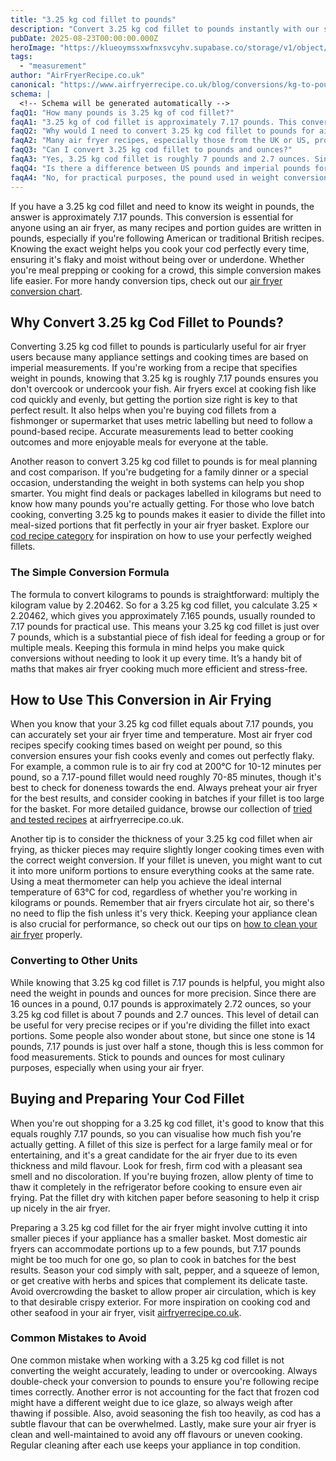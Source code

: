 ```yaml
---
title: "3.25 kg cod fillet to pounds"
description: "Convert 3.25 kg cod fillet to pounds instantly with our simple guide. Perfect for air fryer cooking and meal prep. Get accurate results now!"
pubDate: 2025-08-23T00:00:00.000Z
heroImage: "https://klueoymssxwfnxsvcyhv.supabase.co/storage/v1/object/public/Shmucket/3-25-kg-cod-fillet-to-pounds.webp"
tags:
  - "measurement"
author: "AirFryerRecipe.co.uk"
canonical: "https://www.airfryerrecipe.co.uk/blog/conversions/kg-to-pounds/3-25-kg-cod-fillet-to-pounds"
schema: |
  <!-- Schema will be generated automatically -->
faqQ1: "How many pounds is 3.25 kg of cod fillet?"
faqA1: "3.25 kg of cod fillet is approximately 7.17 pounds. This conversion uses the standard factor where 1 kilogram equals 2.20462 pounds, so multiplying 3.25 by that number gives you the weight in pounds. It's a useful figure for air fryer recipes that often specify cooking times per pound."
faqQ2: "Why would I need to convert 3.25 kg cod fillet to pounds for air frying?"
faqA2: "Many air fryer recipes, especially those from the UK or US, provide cooking times based on weight in pounds. Converting 3.25 kg to pounds (about 7.17 lbs) ensures you follow these guidelines accurately, leading to perfectly cooked cod. It also helps with portioning and comparing prices when shopping."
faqQ3: "Can I convert 3.25 kg cod fillet to pounds and ounces?"
faqA3: "Yes, 3.25 kg cod fillet is roughly 7 pounds and 2.7 ounces. Since there are 16 ounces in a pound, the decimal part (0.17 pounds) is multiplied by 16 to get the ounces. This can be handy for very precise recipe measurements or when dividing the fillet into equal portions."
faqQ4: "Is there a difference between US pounds and imperial pounds for this conversion?"
faqA4: "No, for practical purposes, the pound used in weight conversions like 3.25 kg to pounds is the same in both the US customary system and the British imperial system. Both define 1 kilogram as approximately 2.20462 pounds, so your conversion will be accurate regardless of the recipe origin."
---
```

<p>If you have a 3.25 kg cod fillet and need to know its weight in pounds, the answer is approximately 7.17 pounds. This conversion is essential for anyone using an air fryer, as many recipes and portion guides are written in pounds, especially if you're following American or traditional British recipes. Knowing the exact weight helps you cook your cod perfectly every time, ensuring it's flaky and moist without being over or underdone. Whether you're meal prepping or cooking for a crowd, this simple conversion makes life easier. For more handy conversion tips, check out our <a href="https://www.airfryerrecipe.co.uk/air-fryer-conversion-chart">air fryer conversion chart</a>.</p>

<h2>Why Convert 3.25 kg Cod Fillet to Pounds?</h2>
<p>Converting 3.25 kg cod fillet to pounds is particularly useful for air fryer users because many appliance settings and cooking times are based on imperial measurements. If you're working from a recipe that specifies weight in pounds, knowing that 3.25 kg is roughly 7.17 pounds ensures you don't overcook or undercook your fish. Air fryers excel at cooking fish like cod quickly and evenly, but getting the portion size right is key to that perfect result. It also helps when you're buying cod fillets from a fishmonger or supermarket that uses metric labelling but need to follow a pound-based recipe. Accurate measurements lead to better cooking outcomes and more enjoyable meals for everyone at the table.</p>

<p>Another reason to convert 3.25 kg cod fillet to pounds is for meal planning and cost comparison. If you're budgeting for a family dinner or a special occasion, understanding the weight in both systems can help you shop smarter. You might find deals or packages labelled in kilograms but need to know how many pounds you're actually getting. For those who love batch cooking, converting 3.25 kg to pounds makes it easier to divide the fillet into meal-sized portions that fit perfectly in your air fryer basket. Explore our <a href="https://www.airfryerrecipe.co.uk/recipe-category/cod">cod recipe category</a> for inspiration on how to use your perfectly weighed fillets.</p>

<h3>The Simple Conversion Formula</h3>
<p>The formula to convert kilograms to pounds is straightforward: multiply the kilogram value by 2.20462. So for a 3.25 kg cod fillet, you calculate 3.25 × 2.20462, which gives you approximately 7.165 pounds, usually rounded to 7.17 pounds for practical use. This means your 3.25 kg cod fillet is just over 7 pounds, which is a substantial piece of fish ideal for feeding a group or for multiple meals. Keeping this formula in mind helps you make quick conversions without needing to look it up every time. It’s a handy bit of maths that makes air fryer cooking much more efficient and stress-free.</p>

<h2>How to Use This Conversion in Air Frying</h2>
<p>When you know that your 3.25 kg cod fillet equals about 7.17 pounds, you can accurately set your air fryer time and temperature. Most air fryer cod recipes specify cooking times based on weight per pound, so this conversion ensures your fish cooks evenly and comes out perfectly flaky. For example, a common rule is to air fry cod at 200°C for 10-12 minutes per pound, so a 7.17-pound fillet would need roughly 70-85 minutes, though it's best to check for doneness towards the end. Always preheat your air fryer for the best results, and consider cooking in batches if your fillet is too large for the basket. For more detailed guidance, browse our collection of <a href="https://www.airfryerrecipe.co.uk/recipes">tried and tested recipes</a> at airfryerrecipe.co.uk.</p>

<p>Another tip is to consider the thickness of your 3.25 kg cod fillet when air frying, as thicker pieces may require slightly longer cooking times even with the correct weight conversion. If your fillet is uneven, you might want to cut it into more uniform portions to ensure everything cooks at the same rate. Using a meat thermometer can help you achieve the ideal internal temperature of 63°C for cod, regardless of whether you're working in kilograms or pounds. Remember that air fryers circulate hot air, so there's no need to flip the fish unless it's very thick. Keeping your appliance clean is also crucial for performance, so check out our tips on <a href="https://www.airfryerrecipe.co.uk/air-fryer-cleaner">how to clean your air fryer</a> properly.</p>

<h3>Converting to Other Units</h3>
<p>While knowing that 3.25 kg cod fillet is 7.17 pounds is helpful, you might also need the weight in pounds and ounces for more precision. Since there are 16 ounces in a pound, 0.17 pounds is approximately 2.72 ounces, so your 3.25 kg cod fillet is about 7 pounds and 2.7 ounces. This level of detail can be useful for very precise recipes or if you're dividing the fillet into exact portions. Some people also wonder about stone, but since one stone is 14 pounds, 7.17 pounds is just over half a stone, though this is less common for food measurements. Stick to pounds and ounces for most culinary purposes, especially when using your air fryer.</p>

<h2>Buying and Preparing Your Cod Fillet</h2>
<p>When you're out shopping for a 3.25 kg cod fillet, it's good to know that this equals roughly 7.17 pounds, so you can visualise how much fish you're actually getting. A fillet of this size is perfect for a large family meal or for entertaining, and it's a great candidate for the air fryer due to its even thickness and mild flavour. Look for fresh, firm cod with a pleasant sea smell and no discoloration. If you're buying frozen, allow plenty of time to thaw it completely in the refrigerator before cooking to ensure even air frying. Pat the fillet dry with kitchen paper before seasoning to help it crisp up nicely in the air fryer.</p>

<p>Preparing a 3.25 kg cod fillet for the air fryer might involve cutting it into smaller pieces if your appliance has a smaller basket. Most domestic air fryers can accommodate portions up to a few pounds, but 7.17 pounds might be too much for one go, so plan to cook in batches for the best results. Season your cod simply with salt, pepper, and a squeeze of lemon, or get creative with herbs and spices that complement its delicate taste. Avoid overcrowding the basket to allow proper air circulation, which is key to that desirable crispy exterior. For more inspiration on cooking cod and other seafood in your air fryer, visit <a href="https://www.airfryerrecipe.co.uk">airfryerrecipe.co.uk</a>.</p>

<h3>Common Mistakes to Avoid</h3>
<p>One common mistake when working with a 3.25 kg cod fillet is not converting the weight accurately, leading to under or overcooking. Always double-check your conversion to pounds to ensure you're following recipe times correctly. Another error is not accounting for the fact that frozen cod might have a different weight due to ice glaze, so always weigh after thawing if possible. Also, avoid seasoning the fish too heavily, as cod has a subtle flavour that can be overwhelmed. Lastly, make sure your air fryer is clean and well-maintained to avoid any off flavours or uneven cooking. Regular cleaning after each use keeps your appliance in top condition.</p>
